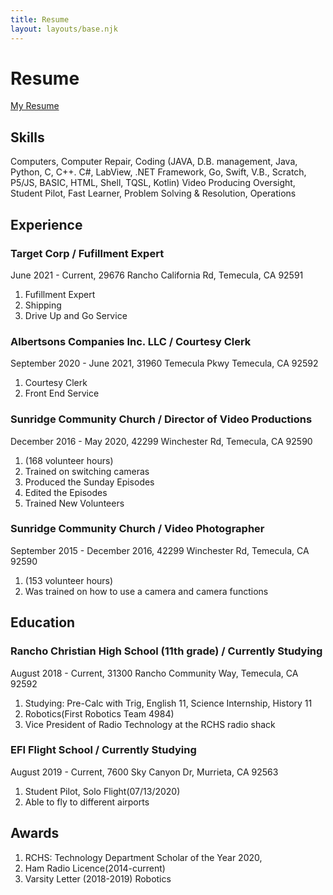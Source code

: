 ```yaml
---
title: Resume
layout: layouts/base.njk
---
```


# Resume

[My Resume](https://docs.google.com/document/d/1SKWKPxfC4K6ohF2HlgjOrrpTSaRmjUtgnLAEfimQFOs/edit?usp=sharing)

## Skills

Computers, Computer Repair, Coding (JAVA, D.B. management, Java, Python, C, C++. C#, LabView, .NET Framework, Go, Swift, V.B., Scratch, P5/JS, BASIC, HTML, Shell, TQSL, Kotlin) Video Producing Oversight, Student Pilot, Fast Learner, Problem Solving & Resolution, Operations


## Experience

### Target Corp / Fufillment Expert

June 2021 - Current,  29676 Rancho California Rd, Temecula, CA 92591
1. Fufillment Expert
2. Shipping
3. Drive Up and Go Service

### Albertsons Companies Inc. LLC / Courtesy Clerk

September  2020 - June 2021,  31960 Temecula Pkwy Temecula, CA 92592
1. Courtesy Clerk
2. Front End Service

### Sunridge Community Church / Director of Video Productions

December  2016 - May 2020,  42299 Winchester Rd, Temecula, CA 92590
1. (168 volunteer hours) 
2. Trained on switching cameras
3. Produced the Sunday Episodes
4. Edited the Episodes
5. Trained New Volunteers

### Sunridge Community Church / Video Photographer

September  2015 - December 2016,  42299 Winchester Rd, Temecula, CA 92590
1. (153 volunteer hours) 
2. Was trained on how to use a camera and camera functions


## Education

### Rancho Christian High School (11th grade)  / Currently Studying

August 2018 - Current,  31300 Rancho Community Way, Temecula, CA 92592
1. Studying: Pre-Calc with Trig, English 11, Science Internship, History 11
2. Robotics(First Robotics Team 4984)
3. Vice President of Radio Technology at the RCHS radio shack 

### EFI Flight School / Currently Studying

August  2019 - Current,  7600 Sky Canyon Dr, Murrieta, CA 92563
1. Student Pilot, Solo Flight(07/13/2020)
2. Able to fly to different airports


## Awards
1. RCHS: Technology Department Scholar of the Year 2020, 
2. Ham Radio Licence(2014-current)
3. Varsity Letter (2018-2019) Robotics

